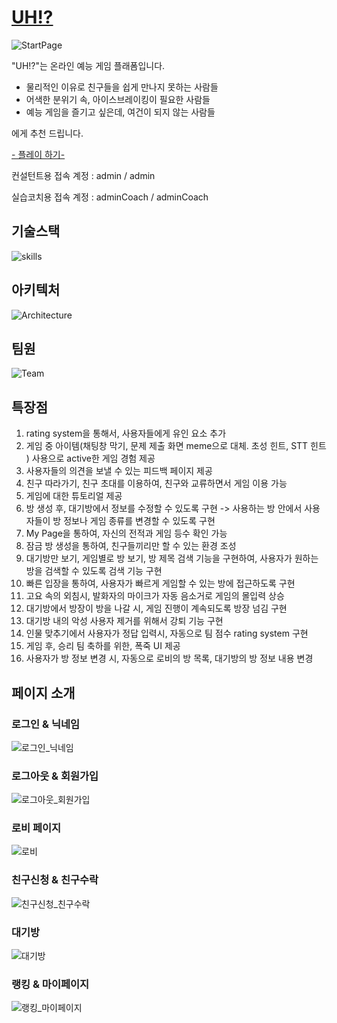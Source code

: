 # [UH!?](https://i10e201.p.ssafy.io)

![StartPage](./README_asset/StartPage.gif)

"UH!?"는 온라인 예능 게임 플래폼입니다.

- 물리적인 이유로 친구들을 쉽게 만나지 못하는 사람들
- 어색한 분위기 속, 아이스브레이킹이 필요한 사람들
- 예능 게임을 즐기고 싶은데, 여건이 되지 않는 사람들

에게 추천 드립니다.

[- 플레이 하기- ](https://i10e201.p.ssafy.io)

컨설턴트용 접속 계정 : admin / admin

실습코치용 접속 계정 : adminCoach / adminCoach

## 기술스택

![skills](./README_asset/Skills.jpg)

## 아키텍처

![Architecture](./README_asset/Architecture.jpg)

## 팀원

![Team](./README_asset/Team.jpg)

## 특장점

1. rating system을 통해서, 사용자들에게 유인 요소 추가
2. 게임 중 아이템(채팅창 막기, 문제 제출 화면 meme으로 대체. 초성 힌트, STT 힌트 ) 사용으로 active한 게임 경험 제공
3. 사용자들의 의견을 보낼 수 있는 피드백 페이지 제공
4. 친구 따라가기, 친구 초대를 이용하여, 친구와 교류하면서 게임 이용 가능
5. 게임에 대한 튜토리얼 제공
6. 방 생성 후, 대기방에서 정보를 수정할 수 있도록 구현 -> 사용하는 방 안에서 사용자들이 방 정보나 게임 종류를 변경할 수 있도록 구현
7. My Page을 통하여, 자신의 전적과 게임 등수 확인 가능
8. 잠금 방 생성을 통하여, 친구들끼리만 할 수 있는 환경 조성
9. 대기방만 보기, 게임별로 방 보기, 방 제목 검색 기능을 구현하여, 사용자가 원하는 방을 검색할 수 있도록 검색 기능 구현
10. 빠른 입장을 통하여, 사용자가 빠르게 게임할 수 있는 방에 접근하도록 구현
11. 고요 속의 외침시, 발화자의 마이크가 자동 음소거로 게임의 몰입력 상승
12. 대기방에서 방장이 방을 나갈 시, 게임 진행이 계속되도록 방장 넘김 구현
13. 대기방 내의 악성 사용자 제거를 위해서 강퇴 기능 구현
14. 인물 맞추기에서 사용자가 정답 입력시, 자동으로 팀 점수 rating system 구현
15. 게임 후, 승리 팀 축하를 위한, 폭죽 UI 제공
16. 사용자가 방 정보 변경 시, 자동으로 로비의 방 목록, 대기방의 방 정보 내용 변경

## 페이지 소개

### 로그인 & 닉네임

![로그인_닉네임](./README_asset/로그인_닉네임.gif)

### 로그아웃 & 회원가입

![로그아웃_회원가입](./README_asset/로그아웃_회원가입.gif)

### 로비 페이지

![로비](./README_asset/로비.gif)

### 친구신청 & 친구수락

![친구신청_친구수락](./README_asset/친구기능.gif)

### 대기방

![대기방](./README_asset/대기방.gif)

### 랭킹 & 마이페이지

![랭킹_마이페이지](./README_asset/랭킹_마이페이지.gif)
